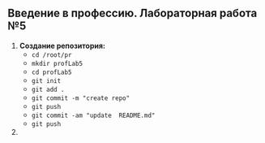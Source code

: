 ## Введение в профессию. Лабораторная работа №5

1. **Создание репозитория:**
    - `cd /root/pr`
    - `mkdir profLab5`
    - `cd profLab5`
    - `git init`
    - `git add .`
    - `git commit -m "create repo"`
    - `git push`
    - `git commit -am "update  README.md"`
    - `git push`
2. 